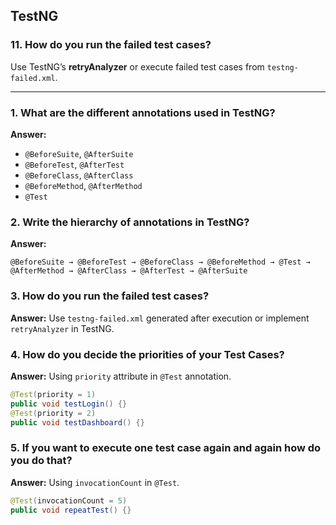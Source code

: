 
## **TestNG**

### 11. How do you run the failed test cases?
Use TestNG’s **retryAnalyzer** or execute failed test cases from `testng-failed.xml`.

---

### 1. What are the different annotations used in TestNG?
**Answer:**
- `@BeforeSuite`, `@AfterSuite`
- `@BeforeTest`, `@AfterTest`
- `@BeforeClass`, `@AfterClass`
- `@BeforeMethod`, `@AfterMethod`
- `@Test`

### 2. Write the hierarchy of annotations in TestNG?
**Answer:**
```
@BeforeSuite → @BeforeTest → @BeforeClass → @BeforeMethod → @Test → @AfterMethod → @AfterClass → @AfterTest → @AfterSuite
```

### 3. How do you run the failed test cases?
**Answer:** Use `testng-failed.xml` generated after execution or implement `retryAnalyzer` in TestNG.

### 4. How do you decide the priorities of your Test Cases?
**Answer:** Using `priority` attribute in `@Test` annotation.
```java
@Test(priority = 1)
public void testLogin() {}
@Test(priority = 2)
public void testDashboard() {}
```

### 5. If you want to execute one test case again and again how do you do that?
**Answer:** Using `invocationCount` in `@Test`.
```java
@Test(invocationCount = 5)
public void repeatTest() {}
```
